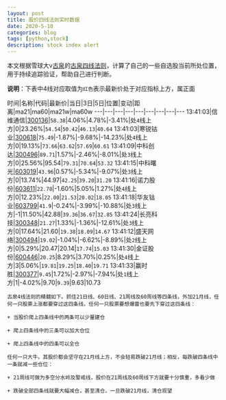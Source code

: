 ```yaml
---
layout: post
title: 股价四线法则实时数据
date: 2020-5-10
categories: blog
tags: [python,stock]
description: stock index alert
---
```



本文根据雪球大v[古泉](https://xueqiu.com/u/7148646888)的[古泉四线法则](https://xueqiu.com/7148646888/130498192)，计算了自己的一些自选股当前所处位置，用于持续追踪验证，帮助自己进行判断。

**说明**：下表中4线对应取值为`红色`表示最新价处于对应指标上方，属正面

时间|名称|代码|最新价|当日|3日|5日|位置|变动|距离|ma21|ma60|ma21w|ma60w
---|---|---|---|---|---|---|---|---
13:41:03|信维通信|[300136](https://xueqiu.com/S/SZ300136)|`58.38`|4.06%|4.78%|-3.41%|处`4`线上方|0|23.26%|`54.54`|`50.42`|`46.13`|`40.64`
13:41:03|寒锐钴业|[300618](https://xueqiu.com/S/SZ300618)|`75.49`|-1.87%|-9.68%|-14.23%|处`4`线上方|0|19.13%|`73.66`|`63.62`|`57.69`|`60.61`
13:41:09|中科创达|[300496](https://xueqiu.com/S/SZ300496)|`89.71`|1.57%|-2.46%|-8.01%|处`3`线上方|0|25.56%|95.54|`79.31`|`70.64`|`53.32`
13:41:15|中科曙光|[603019](https://xueqiu.com/S/SH603019)|`43.96`|0.57%|-5.34%|-9.07%|处`3`线上方|0|13.74%|44.97|`42.25`|`39.20`|`31.20`
13:41:16|诺力股份|[603611](https://xueqiu.com/S/SH603611)|`22.78`|-1.60%|5.05%|1.27%|处`4`线上方|0|12.23%|`22.00`|`21.53`|`20.02`|`18.05`
13:41:18|华友钴业|[603799](https://xueqiu.com/S/SH603799)|`41.9`|-0.24%|-3.99%|-10.88%|处`3`线上方|-1|11.50%|42.88|`39.36`|`36.67`|`32.85`
13:41:24|长亮科技|[300348](https://xueqiu.com/S/SZ300348)|`21.27`|1.33%|-1.36%|-12.61%|处`3`线上方|0|17.64%|21.60|`19.38`|`18.09`|`14.67`
13:41:12|盛天网络|[300494](https://xueqiu.com/S/SZ300494)|`19.02`|-1.04%|-6.62%|-8.89%|处`2`线上方|0|5.29%|20.47|20.14|`17.74`|`15.03`
13:41:30|金证股份|[600446](https://xueqiu.com/S/SH600446)|`20.25`|8.29%|3.70%|0.25%|处`4`线上方|3|5.06%|`19.81`|`19.25`|`18.40`|`19.71`
13:41:33|赢时胜|[300377](https://xueqiu.com/S/SZ300377)|`9.45`|1.72%|-2.97%|-7.94%|处`1`线上方|1|-4.02%|9.70|`9.39`|9.63|10.73

```
古泉4线法则的精髓如下。抓住21日线、60日线、21周线及60周线等四条线，外加21月线，任何一只股票上涨都要穿过这四条线，任何一只股票要想爆雷也要先下穿过这四条线：

+ 当股价爬上四条线中的两条可以少量建仓

+ 爬上四条线中的三条可以加大仓位

+ 爬上四条线中的四条可以全仓

任何一只大牛，其股价都会坚守在21月线上方，不会轻易跌破21月线；相反，每跌破四条线中一条就减一些仓位：

+ 21周线可做为多空分水岭及警戒线，股价在21周线及60周线下方就要十分慎重，多看少做

+ 跌破全部四条线就要大幅减仓，甚至清仓，一旦跌破21月线，清仓观望
```